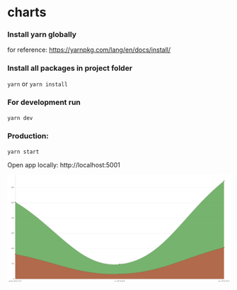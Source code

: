# charts

### Install yarn globally
for reference: https://yarnpkg.com/lang/en/docs/install/

### Install all packages in project folder
`yarn` or `yarn install`

### For development run
`yarn dev`

### Production:
`yarn start`

Open app locally: http://localhost:5001


![alt text](img.png)
